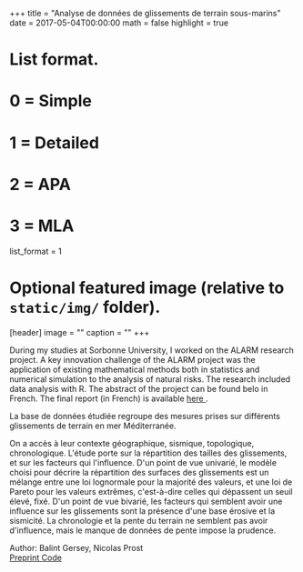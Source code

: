 +++
title = "Analyse de données de glissements de terrain sous-marins"
date = 2017-05-04T00:00:00
math = false
highlight = true

# List format.
#   0 = Simple
#   1 = Detailed
#   2 = APA
#   3 = MLA
list_format = 1

# Optional featured image (relative to `static/img/` folder).
[header]
image = ""
caption = ""
+++

<p> During my studies at Sorbonne University, I worked on the ALARM research project. A key innovation challenge of the ALARM project was the
application of existing mathematical methods both in statistics and numerical simulation to the analysis of
natural risks. The research included data analysis with R. The abstract of the project can be found belo in French. The final report (in French) is available
<a href="https://www.researchgate.net/publication/326957102_Analyse_de_donnees_de_glissements_de_terrain_sous-marins"> here </a>. </p>

<p>
La base de données étudiée regroupe des mesures prises sur différents glissements de terrain en mer Méditerranée. 

On a accès à leur contexte géographique, sismique, topologique, chronologique. 
L'étude porte sur la répartition des tailles des glissements, et sur les facteurs qui l'influence. 
D'un point de vue univarié, le modèle choisi pour décrire la répartition des surfaces des glissements est un mélange entre une loi lognormale pour la majorité des valeurs, 
et une loi de Pareto pour les valeurs extrêmes, c'est-à-dire celles qui dépassent un seuil élevé, fixé. 
D'un point de vue bivarié, les facteurs qui semblent avoir une influence sur les glissements sont la présence d'une base érosive et la sismicité. 
La chronologie et la pente du terrain ne semblent pas avoir d'influence, mais le manque de données de pente impose la prudence. </p>

</div>
<div class="pub-authors" itemprop="author">
     Author: Balint Gersey, Nicolas Prost
 </div>


<div class="pub-links">
  <a class="btn btn-primary btn-outline btn-xs" href="https://www.researchgate.net/publication/326957102_Analyse_de_donnees_de_glissements_de_terrain_sous-marins" target="_blank" rel="noopener">
  Preprint
  </a>

  <a class="btn btn-primary btn-outline btn-xs" href="https://github.com/balintgersey/analysis-of-geological-data" target="_blank" rel="noopener">
  Code
  </a>
 </div>


